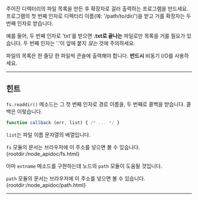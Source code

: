 주어진 디렉터리의 파일 목록을 만든 후 확장자로 걸러 출력하는 프로그램을 만드세요. 프로그램의 첫 번째 인자로 디렉터리 이름(예: '/path/to/dir/')을 받고 거를 확장자는 두 번째 인자로 받습니다.

예를 들어, 두 번째 인자로 'txt'를 받으면 **.txt로 끝나는** 파일로만 목록을 거를 필요가 있습니다. 두 번째 인자는 '.'이 앞에 붙지 _않는_ 것에 주의하세요.

파일의 목록은 한 줄당 한 파일씩 콘솔에 출력해야 합니다. **반드시** 비동기 I/O를 사용하세요.

----------------------------------------------------------------------
## 힌트

`fs.readdir()` 메소드는 그 첫 번째 인자로 경로 이름을, 두 번째로 콜백을 받습니다. 콜백은 이렇습니다.

```js
function callback (err, list) { /* ... */ }
```

`list`는 파일 이름 문자열의 배열입니다.

`fs` 모듈의 문서는 브라우저에 이 주소를 넣으면 볼 수 있습니다.
  {rootdir:/node_apidoc/fs.html}

아마 `extname` 메소드를 구현하는데 노드의 `path` 모듈이 도움될 것입니다.

`path` 모듈의 문서는 브라우저에 이 주소를 넣으면 볼 수 있습니다.
  {rootdir:/node_apidoc/path.html}

----------------------------------------------------------------------
